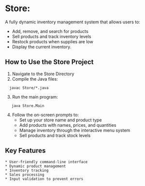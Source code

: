 # Store:
A fully dynamic inventory management system that allows users to:
  * Add, remove, and search for products
  * Sell products and track inventory levels
  * Restock products when supplies are low
  * Display the current inventory.

## How to Use the Store Project
  1. Navigate to the Store Directory
  2. Compile the Java files:
  ```
    javac Store/*.java
  ```
  3. Run the main program:
  ```
     java Store.Main
  ```
  4. Follow the on-screen prompts to:
      * Set up your store name and product type
      * Add products with names, prices, and quantities
      * Manage inventory through the interactive menu system
      * Sell products and track stock levels 

## Key Features 
    * User-friendly command-line interface
    * Dynamic product management
    * Inventory tracking
    * Sales processing
    * Input validation to prevent errors
